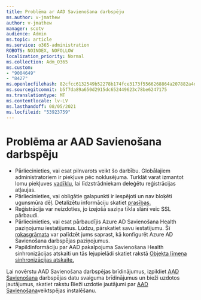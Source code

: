 ```yaml
---
title: Problēma ar AAD Savienošana darbspēju
ms.author: v-jmathew
author: v-jmathew
manager: scotv
audience: Admin
ms.topic: article
ms.service: o365-administration
ROBOTS: NOINDEX, NOFOLLOW
localization_priority: Normal
ms.collection: Adm_O365
ms.custom:
- "9004649"
- "8427"
ms.openlocfilehash: 82cfcc6132549b52278b174fce3173f5566268864a207882a4dd639cb8024ee3
ms.sourcegitcommit: b5f7da89a650d2915dc652449623c78be6247175
ms.translationtype: MT
ms.contentlocale: lv-LV
ms.lasthandoff: 08/05/2021
ms.locfileid: "53923759"
---
```

# <a name="problem-with-aad-connect-health"></a>Problēma ar AAD Savienošana darbspēju

- Pārliecinieties, vai esat pilnvarots veikt šo darbību. Globālajiem administratoriem ir piekļuve pēc noklusējuma. Turklāt varat izmantot lomu piekļuves [vadīklu,](https://docs.microsoft.com/azure/active-directory/connect-health/active-directory-aadconnect-health-operations) lai līdzstrādniekam deleģētu reģistrācijas atļaujas.
- Pārliecinieties, vai obligātie galapunkti ir iespējoti un nav bloķēti ugunsmūra dēļ. Detalizētu informāciju skatiet [prasības.](https://docs.microsoft.com/azure/active-directory/hybrid/how-to-connect-health-agent-install)
- Reģistrācija var neizdoties, jo izejošā saziņa tīkla slānī veic SSL pārbaudi.
- Pārliecinieties, vai esat pārbaudījis Azure AD Savienošana Health paziņojumu iestatījumus. Lūdzu, pārskatiet savu iestatījumu. Šī [rokasgrāmata](https://docs.microsoft.com/azure/active-directory/hybrid/how-to-connect-health-operations) var palīdzēt jums saprast, kā konfigurēt Azure AD Savienošana darbspējas paziņojumus.
- Papildinformāciju par AAD pakalpojuma Savienošana Health sinhronizācijas atskaiti un tās lejupielādi skatiet rakstā [Objekta līmeņa sinhronizācijas atskaite.](https://docs.microsoft.com/azure/active-directory/hybrid/how-to-connect-health-sync)

Lai novērstu AAD Savienošana darbspējas brīdinājumus, izpildiet [AAD Savienošana](https://docs.microsoft.com/azure/active-directory/hybrid/how-to-connect-health-data-freshness) darbspējas datu svaiguma brīdinājumus un bieži uzdotos jautājumus, skatiet rakstu Bieži uzdotie jautājumi par [AAD Savienošana](https://docs.microsoft.com/azure/active-directory/hybrid/reference-connect-health-faq)veiktspējas instalēšanu.
